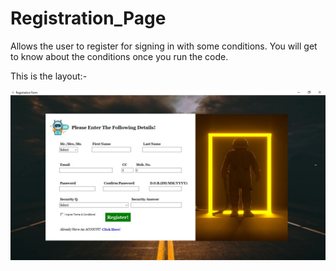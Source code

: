 # Registration_Page

Allows the user to register for signing in with some conditions. You will get to know about the conditions once you run the code.

This is the layout:-

	
![alt text](https://github.com/mohit4348/Registration_Page/blob/main/ss1.jpg?raw=true)
